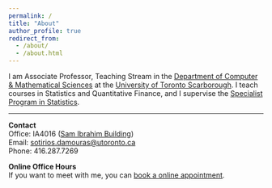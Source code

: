 ```yaml
---
permalink: /
title: "About"
author_profile: true
redirect_from: 
  - /about/
  - /about.html
---
```


I am Associate Professor, Teaching Stream in the [Department of Computer & Mathematical Sciences](http://www.utsc.utoronto.ca/cms/) at the [University of Toronto Scarborough](https://www.utsc.utoronto.ca/home/). I teach courses in Statistics and Quantitative Finance, and I supervise the [Specialist Program in Statistics](https://utsc.calendar.utoronto.ca/specialist-program-statistics-science).

---- 

**Contact**    
Office: IA4016 ([Sam Ibrahim Building](https://www.utsc.utoronto.ca/home/sites/utsc.utoronto.ca.home/files/docs/UTSC_Campus_Map.pdf))   
Email: <sotirios.damouras@utoronto.ca>   
Phone: 416.287.7269   

**Online Office Hours**    
If you want to meet with me, you can [book a online appointment](https://calendly.com/sdamouras/office-hours?preview_source=et_card&month=2024-09).

 
<!-- **Public Calendar**    
Please check below for office hours and availability.
<iframe src="https://www.google.com/calendar/embed?mode=WEEK&amp;height=600&amp;wkst=1&amp;bgcolor=%23FFFFFF&amp;src=9mmqt0brl7a15aqjk4tefjlpv8%40group.calendar.google.com&amp;color=%235A6986&amp;ctz=America%2FNew_York" style=" border-width:0 " width="600" height="450" frameborder="0" scrolling="no"></iframe>
 -->
